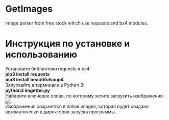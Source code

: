 # GetImages
Image parser from free stock which use requests and bs4 modules.

# Инструкция по установке и использованию
Установите библиотеки requests и bs4:<br> 
<b>pip3 install requests</b><br> 
<b>pip3 install beautifulsoup4</b><br> 
Запускайте в терминале в Python 3:<br> 
<b>python3 imgetter.py</b><br> 
Наберите ключевое слово, по которому хотите загрузить изображения:<br> 
<img src='https://pp.userapi.com/c844722/v844722285/20663/4yfGArARH9c.jpg'><br> 
Изображения сохранятся в папке images, которая будет создана автоматически в директории запуска программы.<br> 
